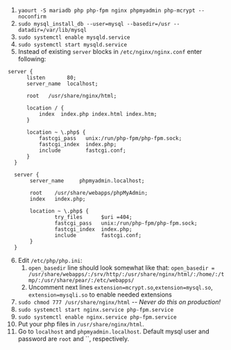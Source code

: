 1. `yaourt -S mariadb php php-fpm nginx phpmyadmin php-mcrypt --noconfirm`
2. `sudo mysql_install_db --user=mysql --basedir=/usr --datadir=/var/lib/mysql`
3. `sudo systemctl enable mysqld.service`
4. `sudo systemctl start mysqld.service`
5. Instead of existing `server` blocks in `/etc/nginx/nginx.conf` enter following:
  ```
  server {
        listen       80;
        server_name  localhost;
        
        root   /usr/share/nginx/html;

        location / {
            index  index.php index.html index.htm;
        }

        location ~ \.php$ {
            fastcgi_pass   unix:/run/php-fpm/php-fpm.sock;
            fastcgi_index  index.php;
            include        fastcgi.conf;
        }
    }

    server {
         server_name     phpmyadmin.localhost;
 
         root    /usr/share/webapps/phpMyAdmin;
         index   index.php;
 
         location ~ \.php$ {
                 try_files      $uri =404;
                 fastcgi_pass   unix:/run/php-fpm/php-fpm.sock;
                 fastcgi_index  index.php;
                 include        fastcgi.conf;
         }
    }
  ```
  
6. Edit `/etc/php/php.ini`:
    1. `open_basedir` line should look somewhat like that: `open_basedir = /usr/share/webapps/:/srv/http/:/usr/share/nginx/html/:/home/:/tmp/:/usr/share/pear/:/etc/webapps/`
    2. Uncomment next lines `extension=mcrypt.so`,`extension=mysql.so`, `extension=mysqli.so` to enable needed extensions
7. `sudo chmod 777 /usr/share/nginx/html` -- _Never do this on production!_
8. `sudo systemctl start nginx.service php-fpm.service`
9. `sudo systemctl enable nginx.service php-fpm.service`
10. Put your php files in `/usr/share/nginx/html`.
11. Go to `localhost` and `phpmyadmin.localhost`. Default mysql user and password are `root` and ``, respectively.
